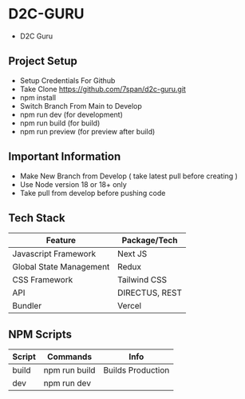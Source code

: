 # D2C-GURU

- D2C Guru

## Project Setup

- Setup Credentials For Github
- Take Clone https://github.com/7span/d2c-guru.git
- npm install
- Switch Branch From Main to Develop
- npm run dev (for development)
- npm run build (for build)
- npm run preview (for preview after build)

## Important Information

- Make New Branch from Develop ( take latest pull before creating )
- Use Node version 18 or 18+ only
- Take pull from develop before pushing code

## Tech Stack

| Feature                 | Package/Tech   |
| ----------------------- | -------------- |
| Javascript Framework    | Next JS        |
| Global State Management | Redux          |
| CSS Framework           | Tailwind CSS   |
| API                     | DIRECTUS, REST |
| Bundler                 | Vercel         |

## NPM Scripts

| Script | Commands      | Info              |
| ------ | ------------- | ----------------- |
| build  | npm run build | Builds Production |
| dev    | npm run dev   |                   |
